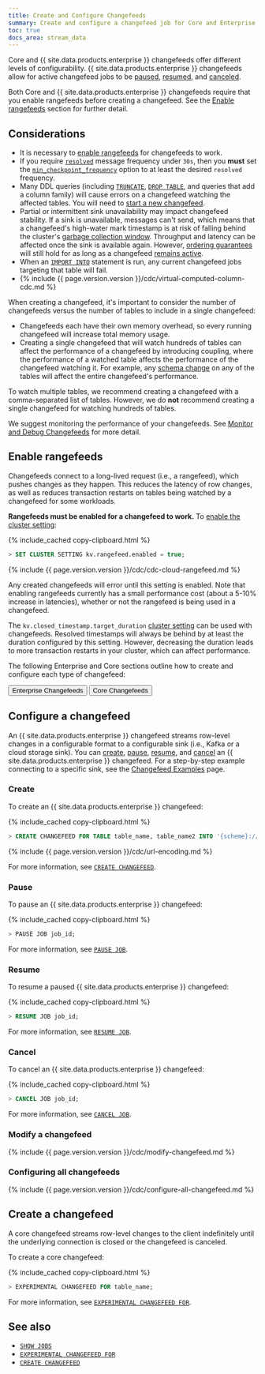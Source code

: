 ```yaml
---
title: Create and Configure Changefeeds
summary: Create and configure a changefeed job for Core and Enterprise.
toc: true
docs_area: stream_data
---
```


Core and {{ site.data.products.enterprise }} changefeeds offer different levels of configurability. {{ site.data.products.enterprise }} changefeeds allow for active changefeed jobs to be [paused](#pause), [resumed](#resume), and [canceled](#cancel).

Both Core and {{ site.data.products.enterprise }} changefeeds require that you enable rangefeeds before creating a changefeed. See the [Enable rangefeeds](#enable-rangefeeds) section for further detail.

## Considerations

- It is necessary to [enable rangefeeds](#enable-rangefeeds) for changefeeds to work.
- If you require [`resolved`](create-changefeed.html#resolved) message frequency under `30s`, then you **must** set the [`min_checkpoint_frequency`](create-changefeed.html#min_checkpoint_frequency) option to at least the desired `resolved` frequency.
- Many DDL queries (including [`TRUNCATE`](truncate.html), [`DROP TABLE`](drop-table.html), and queries that add a column family) will cause errors on a changefeed watching the affected tables. You will need to [start a new changefeed](create-changefeed.html#start-a-new-changefeed-where-another-ended).
- Partial or intermittent sink unavailability may impact changefeed stability. If a sink is unavailable, messages can't send, which means that a changefeed's high-water mark timestamp is at risk of falling behind the cluster's [garbage collection window](configure-replication-zones.html#replication-zone-variables). Throughput and latency can be affected once the sink is available again. However, [ordering guarantees](changefeed-messages.html#ordering-guarantees) will still hold for as long as a changefeed [remains active](monitor-and-debug-changefeeds.html#monitor-a-changefeed).
- When an [`IMPORT INTO`](import-into.html) statement is run, any current changefeed jobs targeting that table will fail.
- {% include {{ page.version.version }}/cdc/virtual-computed-column-cdc.md %}

When creating a changefeed, it's important to consider the number of changefeeds versus the number of tables to include in a single changefeed: 

- Changefeeds each have their own memory overhead, so every running changefeed will increase total memory usage.
- Creating a single changefeed that will watch hundreds of tables can affect the performance of a changefeed by introducing coupling, where the performance of a watched table affects the performance of the changefeed watching it. For example, any [schema change](changefeed-messages.html#schema-changes) on any of the tables will affect the entire changefeed's performance.

To watch multiple tables, we recommend creating a changefeed with a comma-separated list of tables. However, we do **not** recommend creating a single changefeed for watching hundreds of tables. 

We suggest monitoring the performance of your changefeeds. See [Monitor and Debug Changefeeds](monitor-and-debug-changefeeds.html) for more detail.

## Enable rangefeeds

Changefeeds connect to a long-lived request (i.e., a rangefeed), which pushes changes as they happen. This reduces the latency of row changes, as well as reduces transaction restarts on tables being watched by a changefeed for some workloads.

**Rangefeeds must be enabled for a changefeed to work.** To [enable the cluster setting](set-cluster-setting.html):

{% include_cached copy-clipboard.html %}
~~~ sql
> SET CLUSTER SETTING kv.rangefeed.enabled = true;
~~~

{% include {{ page.version.version }}/cdc/cdc-cloud-rangefeed.md %}

Any created changefeeds will error until this setting is enabled. Note that enabling rangefeeds currently has a small performance cost (about a 5-10% increase in latencies), whether or not the rangefeed is being used in a changefeed.

The `kv.closed_timestamp.target_duration` [cluster setting](cluster-settings.html) can be used with changefeeds. Resolved timestamps will always be behind by at least the duration configured by this setting. However, decreasing the duration leads to more transaction restarts in your cluster, which can affect performance.

The following Enterprise and Core sections outline how to create and configure each type of changefeed:

<div class="filters clearfix">
  <button class="filter-button" data-scope="enterprise">Enterprise Changefeeds</button>
  <button class="filter-button" data-scope="core">Core Changefeeds</button>
</div>

<section class="filter-content" markdown="1" data-scope="enterprise">

## Configure a changefeed

An {{ site.data.products.enterprise }} changefeed streams row-level changes in a configurable format to a configurable sink (i.e., Kafka or a cloud storage sink). You can [create](#create), [pause](#pause), [resume](#resume), and [cancel](#cancel) an {{ site.data.products.enterprise }} changefeed. For a step-by-step example connecting to a specific sink, see the [Changefeed Examples](changefeed-examples.html) page.

### Create

To create an {{ site.data.products.enterprise }} changefeed:

{% include_cached copy-clipboard.html %}
~~~ sql
> CREATE CHANGEFEED FOR TABLE table_name, table_name2 INTO '{scheme}://{host}:{port}?{query_parameters}';
~~~

{% include {{ page.version.version }}/cdc/url-encoding.md %}

For more information, see [`CREATE CHANGEFEED`](create-changefeed.html).

### Pause

To pause an {{ site.data.products.enterprise }} changefeed:

{% include_cached copy-clipboard.html %}
~~~ sql
> PAUSE JOB job_id;
~~~

For more information, see [`PAUSE JOB`](pause-job.html).

### Resume

To resume a paused {{ site.data.products.enterprise }} changefeed:

{% include_cached copy-clipboard.html %}
~~~ sql
> RESUME JOB job_id;
~~~

For more information, see [`RESUME JOB`](resume-job.html).

### Cancel

To cancel an {{ site.data.products.enterprise }} changefeed:

{% include_cached copy-clipboard.html %}
~~~ sql
> CANCEL JOB job_id;
~~~

For more information, see [`CANCEL JOB`](cancel-job.html).

### Modify a changefeed

{% include {{ page.version.version }}/cdc/modify-changefeed.md %}

### Configuring all changefeeds

{% include {{ page.version.version }}/cdc/configure-all-changefeed.md %}

</section>

<section class="filter-content" markdown="1" data-scope="core">

## Create a changefeed

A core changefeed streams row-level changes to the client indefinitely until the underlying connection is closed or the changefeed is canceled.

To create a core changefeed:

{% include_cached copy-clipboard.html %}
~~~ sql
> EXPERIMENTAL CHANGEFEED FOR table_name;
~~~

For more information, see [`EXPERIMENTAL CHANGEFEED FOR`](changefeed-for.html).

</section>

## See also

- [`SHOW JOBS`](show-jobs.html)
- [`EXPERIMENTAL CHANGEFEED FOR`](changefeed-for.html)
- [`CREATE CHANGEFEED`](create-changefeed.html)
